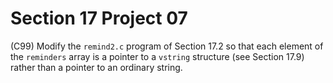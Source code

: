 # Section 17 Project 07

(C99) Modify the `remind2.c` program of Section 17.2 so that each element of the `reminders` array is a pointer to a `vstring` structure (see Section 17.9) rather than a pointer to an ordinary string.

